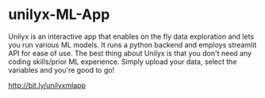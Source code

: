 # unilyx-ML-App
Unilyx is an interactive app that enables on the fly data exploration and lets you run various ML models. It runs a python backend and employs streamlit API for ease of use.
The best thing about Unilyx is that you don't need any coding skills/prior ML experience. Simply upload your data, select the variables and you're good to go!


http://bit.ly/unilyxmlapp

